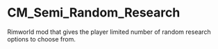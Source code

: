 # CM_Semi_Random_Research
 Rimworld mod that gives the player limited number of random research options to choose from.
